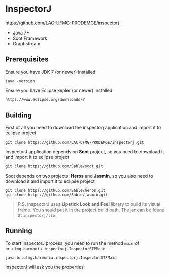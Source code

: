 InspectorJ
========================
https://github.com/LAC-UFMG-PRODEMGE/inspectorj

* Java 7+
* Soot Framework
* Graphstream


Prerequisites
-------------------

Ensure you have JDK 7 (or newer) installed

    java -version

Ensure you have Eclipse kepler (or newer) installed

	https://www.eclipse.org/downloads/?


Building
-------------------

First of all you need to download the inspectorj application and import it to eclipse project

	git clone https://github.com/LAC-UFMG-PRODEMGE/inspectorj.git
	
InspectorJ application depends on **Soot** project, so you need to download it and import it to eclipse project

	git clone https://github.com/Sable/soot.git
	
Soot depends on two projects: **Heros** and **Jasmin**, so you also need to download it and import it to eclipse project

	git clone https://github.com/Sable/heros.git
	git clone https://github.com/Sable/jasmin.git
	
> P.S. InspectorJ uses **Lipstick Look and Feel** library to build its visual frame. You should put it in the project build path. The jar can be found at `inspectorj/lib` 

	

Running
-------------------

To start InspectorJ process, you need to run the method `main` of `br.ufmg.harmonia.inspectorj.InspectorSTPMain`.

	java br.ufmg.harmonia.inspectorj.InspectorSTPMain

InspectorJ will ask you the properties 



